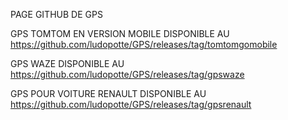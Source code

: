 PAGE GITHUB DE GPS

GPS TOMTOM EN VERSION MOBILE DISPONIBLE AU https://github.com/ludopotte/GPS/releases/tag/tomtomgomobile

GPS WAZE DISPONIBLE AU https://github.com/ludopotte/GPS/releases/tag/gpswaze

GPS POUR VOITURE RENAULT DISPONIBLE AU https://github.com/ludopotte/GPS/releases/tag/gpsrenault
